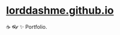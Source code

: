 # [lorddashme.github.io](https://github.com/lorddashme/lorddashme.github.io)

:coffee: :eyeglasses: :sparkles: Portfolio.
